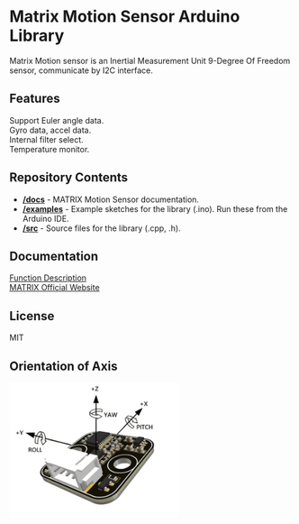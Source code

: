 # Matrix Motion Sensor Arduino Library
Matrix Motion sensor is an Inertial Measurement Unit 9-Degree Of Freedom sensor, 
communicate by I2C interface.
## Features
Support Euler angle data.<br>
Gyro data, accel data.<br>
Internal filter select.<br>
Temperature monitor.
## Repository Contents
* [**/docs**](./docs) - MATRIX Motion Sensor documentation.
* [**/examples**](./examples) - Example sketches for the library (.ino). Run these from the Arduino IDE.
* [**/src**](./src) - Source files for the library (.cpp, .h).

## Documentation
[Function Description](https://matrix-robotics.github.io/MatrixMotionSensor/) <br>
[MATRIX Official Website](https://matrixrobotics.com/)

## License
MIT

## Orientation of Axis
<img src="https://github.com/Matrix-Robotics/MatrixMotionSensor/blob/main/docs/_media/axis.png" width="60%">
